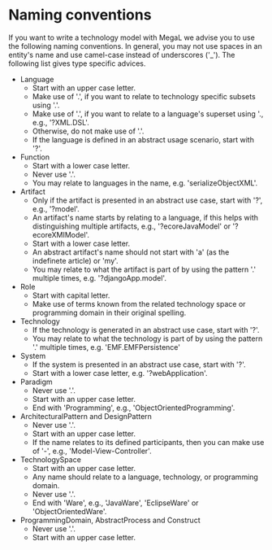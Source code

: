 # Naming conventions

If you want to write a technology model with MegaL we advise you to use the following naming conventions. In general, you may not use spaces in an entity's name and use camel-case instead of underscores ('_'). The following list gives type specific advices.
* Language
  * Start with an upper case letter.
  * Make use of '.', if you want to relate to technology specific subsets using '<technology>.<superset>'.
  * Make use of '.', if you want to relate to a language's superset using '<superset>.<subset>, e.g., '?XML.DSL'.
  * Otherwise, do not make use of '.'.
  * If the language is defined in an abstract usage scenario, start with '?'.
* Function
  * Start with a lower case letter.
  * Never use '.'.
  * You may relate to languages in the name, e.g. 'serializeObjectXML'.
* Artifact
  * Only if the artifact is presented in an abstract use case, start with '?', e.g., '?model'.
  * An artifact's name starts by relating to a language, if this helps with distinguishing multiple artifacts, e.g., '?ecoreJavaModel' or '?ecoreXMIModel'.
  * Start with a lower case letter.
  * An abstract artifact's name should not start with 'a' (as the indefinete article) or 'my'.
  * You may relate to what the artifact is part of by using the pattern '<composite>.<part>' multiple times, e.g. '?djangoApp.model'.
* Role
  * Start with capital letter.
  * Make use of terms known from the related technology space or programming domain in their original spelling.
* Technology
  * If the technology is generated in an abstract use case, start with '?'.
  * You may relate to what the technology is part of by using the pattern '<composite>.<part>' multiple times, e.g. 'EMF.EMFPersistence'
* System
  * If the system is presented in an abstract use case, start with '?'.
  * Start with a lower case letter, e.g. '?webApplication'.
* Paradigm
  * Never use '.'.
  * Start with an upper case letter.
  * End with 'Programming', e.g., 'ObjectOrientedProgramming'.
* ArchitecturalPattern and DesignPattern
  * Never use '.'.
  * Start with an upper case letter.
  * If the name relates to its defined participants, then you can make use of '-', e.g., 'Model-View-Controller'.
* TechnologySpace
  * Start with an upper case letter.
  * Any name should relate to a language, technology, or programming domain. 
  * Never use '.'.
  * End with 'Ware', e.g., 'JavaWare', 'EclipseWare' or 'ObjectOrientedWare'.
* ProgrammingDomain, AbstractProcess and Construct
  * Never use '.'.
  * Start with an upper case letter.